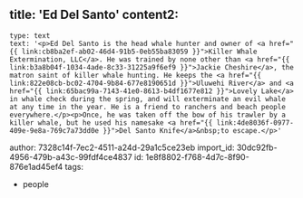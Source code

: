 title: 'Ed Del Santo'
content2:
  -
    type: text
    text: '<p>Ed Del Santo is the head whale hunter and owner of <a href="{{ link:cb8ba2ef-ab02-46d4-91b5-0eb55ba83059 }}">Killer Whale Extermination, LLC</a>. He was trained by none other than <a href="{{ link:b3a8b04f-1034-4ade-8c33-31225a9f6ef9 }}">Jackie Cheshire</a>, the matron saint of killer whale hunting. He keeps the <a href="{{ link:822e08cb-bc02-4704-9b84-677e8190651d }}">Uluwehi River</a> and <a href="{{ link:65bac99a-7143-41e0-8613-b4df1677e812 }}">Lovely Lake</a> in whale check during the spring, and will exterminate an evil whale at any time in the year. He is a friend to ranchers and beach people everywhere.</p><p>Once, he was taken off the bow of his trawler by a killer whale, but he used his namesake <a href="{{ link:4de8036f-0977-409e-9e8a-769c7a73dd0e }}">Del Santo Knife</a>&nbsp;to escape.</p>'
author: 7328c14f-7ec2-4511-a24d-29a1c5ce23eb
import_id: 30dc92fb-4956-479b-a43c-99fdf4ce4837
id: 1e8f8802-f768-4d7c-8f90-876e1ad45ef4
tags:
  - people
